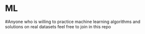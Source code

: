 # ML
#Anyone who is willing to practice machine learning algorithms and solutions on real datasets feel free to join in this repo
